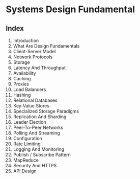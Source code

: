 # Systems Design Fundamental

## Index
1. Introduction
2. What Are Design Fundamentals
3. Client-Server Model
4. Network Protocols
5. Storage
6. Latency And Throughput
7. Availability
8. Caching
9. Proxies
10. Load Balancers
11. Hashing
12. Relational Databases
13. Key-Value Stores
14. Specialized Storage Paradigms
15. Replication And Sharding
16. Leader Election
17. Peer-To-Peer Networks
18. Polling And Streaming
19. Configuration
20. Rate Limiting
21. Logging And Monitoring
22. Publish / Subscribe Pattern
23. MapReduce
24. Security And HTTPS
25. API Design
